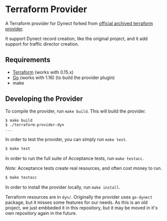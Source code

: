 Terraform Provider
==================

A Terraform provider for Dynect forked from [official archived terraform provider](https://github.com/hashicorp/terraform-provider-dyn).

It support Dynect record creation, like the original project, and it add support for traffic director creation.

Requirements
------------

-	[Terraform](https://www.terraform.io/downloads.html) (works with 0.15.x)
-	[Go](https://golang.org/doc/install) (works with 1.16) (to build the provider plugin)
-   make


Developing the Provider
---------------------------

To compile the provider, run `make build`. This will build the provider.

```sh
$ make build
$ ./terraform-provider-dyn
...
```

In order to test the provider, you can simply run `make test`.

```sh
$ make test
```

In order to run the full suite of Acceptance tests, run `make testacc`.

*Note:* Acceptance tests create real resources, and often cost money to run.

```sh
$ make testacc
```

In order to install the provider locally, run `make install`.


Terraform resources are in `dyn/`.
Originally the provider uses `go-dynect` package, but it misses some features for our needs. As this is an old project, we just embbeded it in this repository, but it may be moved in it's own repository again in the future.
